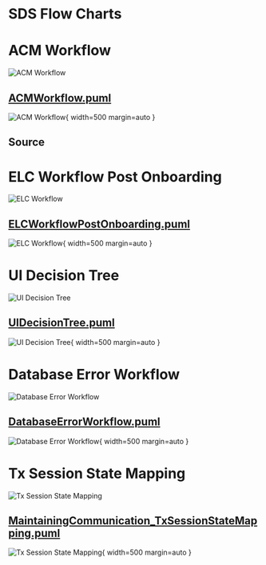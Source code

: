 # SDS Flow Charts

# ACM Workflow

![ACM Workflow](../images/ACMWorkflow.png) 

## [ACMWorkflow.puml](../diagrams/ACMWorkflow.puml)

![ACM Workflow](../images/ACMWorkflow-p.png){ width=500 margin=auto }

## Source


# ELC Workflow Post Onboarding

![ELC Workflow](../images/ELCWorkflowPostOnboarding.png) 

## [ELCWorkflowPostOnboarding.puml](../diagrams/ELCWorkflowPostOnboarding.puml)

![ELC Workflow](../images/ELCWorkflowPostOnboarding-p.png){ width=500 margin=auto }

# UI Decision Tree

![UI Decision Tree](../images/UIDecisionTree.png)

## [UIDecisionTree.puml](../diagrams/UIDecisionTree.puml)

![UI Decision Tree](../images/UIDecisionTree-p.png){ width=500 margin=auto }

# Database Error Workflow


![Database Error Workflow](../images/DatabaseErrorWorkflow.png) 

## [DatabaseErrorWorkflow.puml](../diagrams/DatabaseErrorWorkflow.puml)

![Database Error Workflow](../images/dbew-p.png){ width=500 margin=auto }

# Tx Session State Mapping

![Tx Session State Mapping](../images/G7SDS_MaintainingCommunication_TxSessionStateMapping.png)  

## [MaintainingCommunication_TxSessionStateMapping.puml](../diagrams/MaintainingCommunication_TxSessionStateMapping.puml)

![Tx Session State Mapping](../images/MaintainingCommunication_TxSessionStateMapping-p.png){ width=500 margin=auto }


